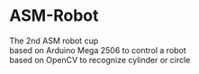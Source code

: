 # ASM-Robot
The 2nd ASM robot cup<br>
based on Arduino Mega 2506 to control a robot<br>
based on OpenCV to recognize cylinder or circle
